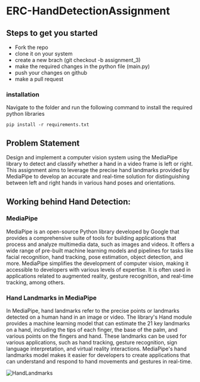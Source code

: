 # ERC-HandDetectionAssignment

## Steps to get you started

- Fork the repo
- clone it on your system
- create a new brach (git checkout -b assignment_3)
- make the required changes in the python file (main.py)
- push your changes on github
- make a pull request

### installation 

Navigate to the folder and run the following command to install the required python libraries


    pip install -r requirements.txt


## Problem Statement

Design and implement a computer vision system using the MediaPipe library to detect and classify whether a hand in a video frame is left or right. This assignment aims to leverage the precise hand landmarks provided by MediaPipe to develop an accurate and real-time solution for distinguishing between left and right hands in various hand poses and orientations. 


## Working behind Hand Detection:

### MediaPipe
MediaPipe is an open-source Python library developed by Google that provides a comprehensive suite of tools for building applications that process and analyze multimedia data, such as images and videos. It offers a wide range of pre-built machine learning models and pipelines for tasks like facial recognition, hand tracking, pose estimation, object detection, and more. MediaPipe simplifies the development of computer vision, making it accessible to developers with various levels of expertise. It is often used in applications related to augmented reality, gesture recognition, and real-time tracking, among others.

### Hand Landmarks in MediaPipe
In MediaPipe, hand landmarks refer to the precise points or landmarks detected on a human hand in an image or video. The library's Hand module provides a machine learning model that can estimate the 21 key landmarks on a hand, including the tips of each finger, the base of the palm, and various points on the fingers and hand. These landmarks can be used for various applications, such as hand tracking, gesture recognition, sign language interpretation, and virtual reality interactions. MediaPipe's hand landmarks model makes it easier for developers to create applications that can understand and respond to hand movements and gestures in real-time.

![HandLandmarks](https://github.com/ajinkya110001/ERC-HandDetectionAssignment/assets/120250764/d4983587-f698-4bfd-aa43-216229697fa4)

